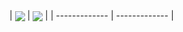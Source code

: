 
  

| <a href="https://github.com/anuraghazra/github-readme-stats"><img align="center" src="https://github-readme-stats.vercel.app/api/top-langs/?username=frandreoli&layout=compact&hide_border=true" /></a> | 
<img align="center" src="https://github-readme-stats.vercel.app/api/top-langs/?username=frandreoli&layout=compact&hide_border=true" />
|
| ------------- | ------------- |
